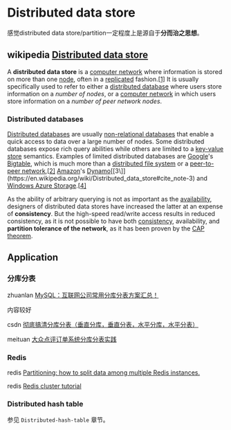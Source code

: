 # Distributed data store

感觉distributed data store/partition一定程度上是源自于**分而治之思想**。



## wikipedia [Distributed data store](https://en.wikipedia.org/wiki/Distributed_data_store)

A **distributed data store** is a [computer network](https://en.wikipedia.org/wiki/Computer_network) where information is stored on more than one [node](https://en.wikipedia.org/wiki/Node_(networking)), often in a [replicated](https://en.wikipedia.org/wiki/Replication_(computing)) fashion.[[1\]](https://en.wikipedia.org/wiki/Distributed_data_store#cite_note-1) It is usually specifically used to refer to either a [distributed database](https://en.wikipedia.org/wiki/Distributed_database) where users store information on a *number of nodes*, or a [computer network](https://en.wikipedia.org/wiki/Computer_network) in which users store information on a *number of peer network nodes*.

### Distributed databases

[Distributed databases](https://en.wikipedia.org/wiki/Distributed_database) are usually [non-relational databases](https://en.wikipedia.org/wiki/Non-relational_database) that enable a quick access to data over a large number of nodes. Some distributed databases expose rich query abilities while others are limited to a [key-value store](https://en.wikipedia.org/wiki/Key-value_store) semantics. Examples of limited distributed databases are [Google](https://en.wikipedia.org/wiki/Google)'s [Bigtable](https://en.wikipedia.org/wiki/Bigtable), which is much more than a [distributed file system](https://en.wikipedia.org/wiki/Distributed_file_system) or a [peer-to-peer network](https://en.wikipedia.org/wiki/Peer-to-peer_network),[[2\]](https://en.wikipedia.org/wiki/Distributed_data_store#cite_note-2) [Amazon](https://en.wikipedia.org/wiki/Amazon.com)'s [Dynamo](https://en.wikipedia.org/wiki/Dynamo_(storage_system))[[3\]](https://en.wikipedia.org/wiki/Distributed_data_store#cite_note-3) and [Windows Azure Storage](https://en.wikipedia.org/wiki/Azure_Services_Platform).[[4\]](https://en.wikipedia.org/wiki/Distributed_data_store#cite_note-4)

As the ability of arbitrary querying is not as important as the [availability](https://en.wikipedia.org/wiki/Availability), designers of distributed data stores have increased the latter at an expense of **consistency**. But the high-speed read/write access results in reduced consistency, as it is not possible to have both [consistency](https://en.wikipedia.org/wiki/Consistency_(database_systems)), availability, and **partition tolerance of the network**, as it has been proven by the [CAP theorem](https://en.wikipedia.org/wiki/CAP_theorem).



## Application

### 分库分表

zhuanlan [MySQL：互联网公司常用分库分表方案汇总！](https://zhuanlan.zhihu.com/p/137368446)

内容较好

csdn [彻底搞清分库分表（垂直分库，垂直分表，水平分库，水平分表）](https://blog.csdn.net/weixin_44062339/article/details/100491744)

meituan [大众点评订单系统分库分表实践](https://tech.meituan.com/2016/11/18/dianping-order-db-sharding.html)

### Redis 

redis [Partitioning: how to split data among multiple Redis instances.](https://redis.io/topics/partitioning)

redis [Redis cluster tutorial](https://redis.io/topics/cluster-tutorial)

### Distributed hash table

参见 `Distributed-hash-table` 章节。
